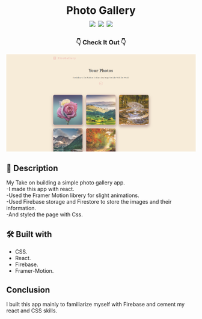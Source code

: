 <div  align=center>
	<h1>Photo Gallery
	<br>
		<img src="https://img.shields.io/static/v1?label=&message=REact&color=61DAFB&style=for-the-badge&logo=REact&logoColor=black&logoWidth=&labelColor=&link=">
		<img src="https://img.shields.io/static/v1?label=&message=CSS&color=1572B6&style=for-the-badge&logo=CSS3&logoColor=white&logoWidth=&labelColor=&link=">
        <img src="https://img.shields.io/static/v1?label=&message=Firebase&color=FFCB2B&style=for-the-badge&logo=firebase&logoColor=white&logoWidth=&labelColor=&link=">
		<br>
	</h1>
	<h3> 👇 Check It Out 👇 </h3>
</div>

[<img alt="screenShot of site" width="900px" src="./readmeImg/site-screenshot.png" />](https://chafai-abdelkrim.github.io/photo-gallery/)

## 📝 Description
My Take on building a simple photo gallery app.<br>
-I made this app with react.<br>
-Used the Framer Motion librery for slight animations.<br>
-Used Firebase storage and Firestore to store the images and their information.<br>
-And styled the page with Css.

## 🛠️ Built with
 * CSS.
 * React.
 * Firebase.
 * Framer-Motion.

## Conclusion
I built this app mainly to familiarize myself with Firebase and cement my react and CSS skills.